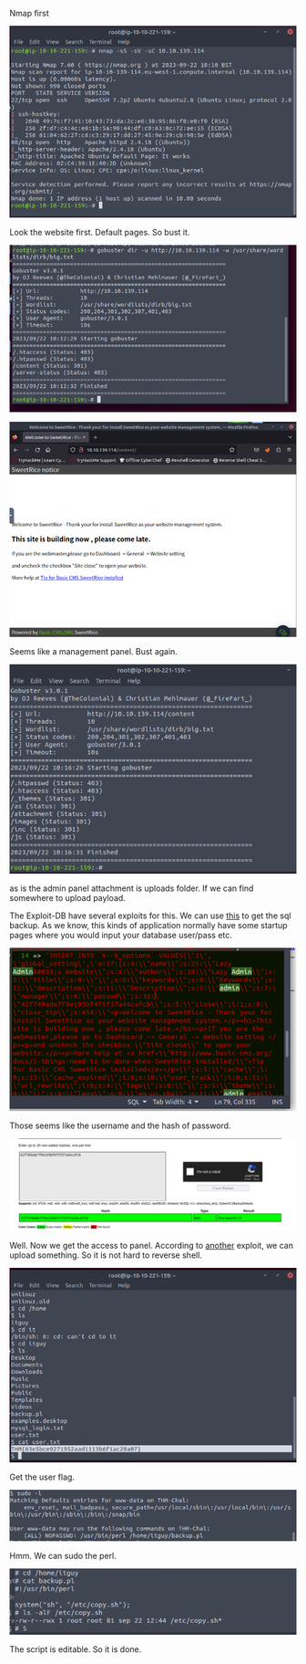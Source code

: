 Nmap first

![image-20230922171046710](./assets/image-20230922171046710.png)



Look the website first. Default pages. So bust it.



![image-20230922171242536](./assets/image-20230922171242536.png)



![image-20230922171327133](./assets/image-20230922171327133.png)



Seems like a management panel. Bust again.



![image-20230922171645700](./assets/image-20230922171645700.png)

as is the admin panel attachment is uploads folder. If we can find somewhere to upload payload.



The Exploit-DB have several exploits for this. We can use [this](https://www.exploit-db.com/exploits/40718) to get the sql backup. As we know, this kinds of application normally have some startup pages where you would input your database user/pass etc.



![image-20230922172743678](./assets/image-20230922172743678.png)

Those seems like the username and the hash of password.



![image-20230922172846878](./assets/image-20230922172846878.png)

Well. Now we get the access to panel. According to [another]() exploit, we can upload something. So it is not hard to reverse shell.



![image-20230922174042311](./assets/image-20230922174042311.png)

Get the user flag.



![image-20230922174556024](./assets/image-20230922174556024.png)

Hmm. We can sudo the perl.



![image-20230922174716412](./assets/image-20230922174716412.png)

The script is editable. So it is done.



